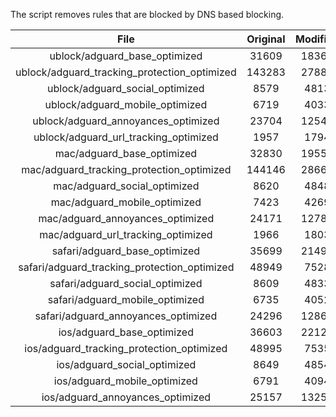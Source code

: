 The script removes rules that are blocked by DNS based blocking.


| File | Original | Modified |
|:----:|:-----:|:-----:|
| ublock/adguard_base_optimized | 31609 | 18363 |
| ublock/adguard_tracking_protection_optimized | 143283 | 27882 |
| ublock/adguard_social_optimized | 8579 | 4813 |
| ublock/adguard_mobile_optimized | 6719 | 4033 |
| ublock/adguard_annoyances_optimized | 23704 | 12545 |
| ublock/adguard_url_tracking_optimized | 1957 | 1794 |
| mac/adguard_base_optimized | 32830 | 19550 |
| mac/adguard_tracking_protection_optimized | 144146 | 28665 |
| mac/adguard_social_optimized | 8620 | 4848 |
| mac/adguard_mobile_optimized | 7423 | 4269 |
| mac/adguard_annoyances_optimized | 24171 | 12786 |
| mac/adguard_url_tracking_optimized | 1966 | 1803 |
| safari/adguard_base_optimized | 35699 | 21493 |
| safari/adguard_tracking_protection_optimized | 48949 | 7528 |
| safari/adguard_social_optimized | 8609 | 4833 |
| safari/adguard_mobile_optimized | 6735 | 4052 |
| safari/adguard_annoyances_optimized | 24296 | 12860 |
| ios/adguard_base_optimized | 36603 | 22128 |
| ios/adguard_tracking_protection_optimized | 48995 | 7535 |
| ios/adguard_social_optimized | 8649 | 4854 |
| ios/adguard_mobile_optimized | 6791 | 4094 |
| ios/adguard_annoyances_optimized | 25157 | 13255 |